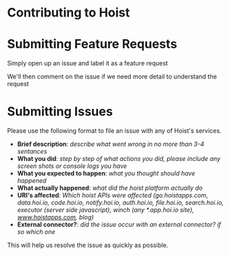 Contributing to Hoist
======


Submitting Feature Requests
===
Simply open up an issue and label it as a feature request

We'll then comment on the issue if we need more detail to understand the request


Submitting Issues
====

Please use the following format to file an issue with any of Hoist's services.

* **Brief description**: _describe what went wrong in no more than 3-4 sentances_
* **What you did**: _step by step of what actions you did, please include any screen shots or console logs you have_
* **What you expected to happen**: _what you thought should have happened_
* **What actually happened**: _what did the hoist platform actually do_
* **URI's affected**: _Which hoist APIs were affected (go.hoistapps.com, data.hoi.io, code.hoi.io, notify.hoi.io, auth.hoi.io, file.hoi.io, search.hoi.io, executor (server side javascript), winch (any *.app.hoi.io site), www.hoistapps.com, blog)_
* **External connector?**: _did the issue occur with an external connector? if so which one_


This will help us resolve the issue as quickly as possible.

